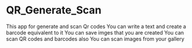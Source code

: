 # QR_Generate_Scan
 This app for generate and scan Qr codes
You can write a text and create a barcode equivalent to it
You can save imges that you are created
You can scan QR codes and barcodes also
You can scan images from your gallery

